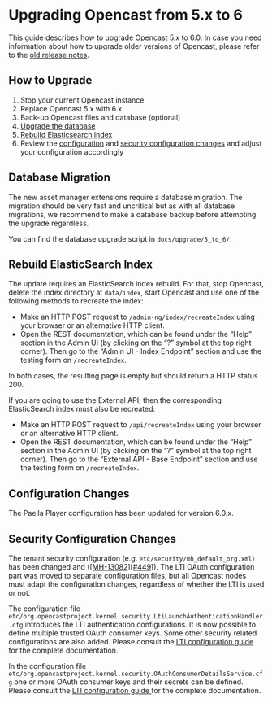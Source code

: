 Upgrading Opencast from 5.x to 6
================================

This guide describes how to upgrade Opencast 5.x to 6.0. In case you need information about how to upgrade older
versions of Opencast, please refer to the [old release notes](https://docs.opencast.org).

How to Upgrade
--------------

1. Stop your current Opencast instance
2. Replace Opencast 5.x with 6.x
3. Back-up Opencast files and database (optional)
4. [Upgrade the database](#database-migration)
5. [Rebuild Elasticsearch index](#rebuild-elasticsearch-index)
6. Review the [configuration](#configuration-changes) and [security configuration
   changes](#security-configuration-changes) and adjust your configuration accordingly


Database Migration
------------------

The new asset manager extensions require a database migration. The migration should be very fast and uncritical but as
with all database migrations, we recommend to make a database backup before attempting the upgrade regardless.

You can find the database upgrade script in `docs/upgrade/5_to_6/`.


Rebuild ElasticSearch Index
---------------------------

The update requires an ElasticSearch index rebuild. For that, stop Opencast, delete the index directory at `data/index`,
start Opencast and use one of the following methods to recreate the index:

- Make an HTTP POST request to `/admin-ng/index/recreateIndex` using your browser or an alternative HTTP client.
- Open the REST documentation, which can be found under the “Help” section in the Admin UI (by clicking on the “?”
  symbol at the top right corner). Then go to the “Admin UI - Index Endpoint” section and use the testing form on
  `/recreateIndex`.

In both cases, the resulting page is empty but should return a HTTP status 200.

If you are going to use the External API, then the corresponding ElasticSearch index must also be recreated:

- Make an HTTP POST request to `/api/recreateIndex` using your browser or an alternative HTTP client.
- Open the REST documentation, which can be found under the “Help” section in the Admin UI (by clicking on the “?”
  symbol at the top right corner). Then go to the “External API - Base Endpoint” section and use the testing form on
  `/recreateIndex`.

Configuration Changes
---------------------

The Paella Player configuration has been updated for version 6.0.x.


Security Configuration Changes
------------------------------

The tenant security configuration (e.g. `etc/security/mh_default_org.xml`) has been changed and
([[MH-13082](https://opencast.jira.com/browse/MH-13082)][[#449](https://github.com/opencast/opencast/pull/449)]).  The
LTI OAuth configuration part was moved to separate configuration files, but all Opencast nodes must adapt the
configuration changes, regardless of whether the LTI is used or not.

The configuration file `etc/org.opencastproject.kernel.security.LtiLaunchAuthenticationHandler.cfg` introduces the LTI
authentication configurations.  It is now possible to define multiple trusted OAuth consumer keys.  Some other security
related configurations are also added. Please consult the [LTI configuration guide
](../modules/ltimodule/#configure-lti-optional) for the complete documentation.

In the configuration file `etc/org.opencastproject.kernel.security.OAuthConsumerDetailsService.cfg` one or more OAuth
consumer keys and their secrets can be defined.  Please consult the [LTI configuration guide
](../modules/ltimodule/#configure-oauth-authentication) for the complete documentation.
